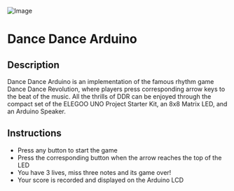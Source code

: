 ![Image](https://eu-images.contentstack.com/v3/assets/blt781c383a1983f673/blt613f33d4489c2301/621c9ee0785f5a3eb7c47cb1/Dance_20Dance_20Revolution.png?width=734&auto=webp&format=png)
 
 # Dance Dance Arduino

## Description
Dance Dance Arduino is an implementation of the famous rhythm game Dance Dance Revolution, where players press corresponding arrow keys to the beat of the music. All the thrills of DDR can be enjoyed through the compact set of the ELEGOO UNO Project Starter Kit, an 8x8 Matrix LED, and an Arduino Speaker. 

## Instructions
* Press any button to start the game
* Press the corresponding button when the arrow reaches the top of the LED
* You have 3 lives, miss three notes and its game over!
* Your score is recorded and displayed on the Arduino LCD
